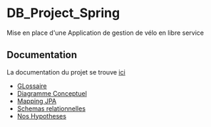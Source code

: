 # DB_Project_Spring


Mise en place d'une Application de gestion de vélo en libre service


## Documentation

La documentation du projet se trouve [ici](https://github.com/nasyrovt/DB_Project_Spring/tree/master/SpringBootProject/src/main/java/com/example/accessingdatajpa)


- [GLossaire](https://awesomeopensource.com/project/elangosundar/awesome-README-templates)
 - [Diagramme Conceptuel](https://github.com/matiassingers/awesome-readme)
 - [Mapping JPA](https://bulldogjob.com/news/449-how-to-write-a-good-readme-for-your-github-project)
 -  [Schemas relationnelles](https://github.com/nasyrovt/DB_Project_Spring/blob/master/SchemaRelationnel)
 -  [Nos Hypotheses](https://bulldogjob.com/news/449-how-to-write-a-good-readme-for-your-github-project)
 

 







